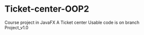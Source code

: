 # Ticket-center-OOP2
Course project in JavaFX
A Ticket center
Usable code is on branch Project_v1.0
